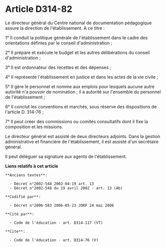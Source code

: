 # Article D314-82

Le directeur général du Centre national de documentation pédagogique assure la direction de l'établissement. A ce titre : 

1° Il conduit la politique générale de l'établissement dans le cadre des orientations définies par le conseil
d'administration ; 

2° Il prépare et exécute le budget et les autres délibérations du conseil d'administration ; 

3° Il est ordonnateur des recettes et des dépenses ; 

4° Il représente l'établissement en justice et dans les actes de la vie civile ; 

5° Il gère le personnel et nomme aux emplois pour lesquels aucune autre autorité n'a pouvoir de nomination ; il a autorité
sur l'ensemble du personnel de l'établissement ; 

6° Il conclut les conventions et marchés, sous réserve des dispositions de l'article D. 314-76 ; 

7° Il peut créer des commissions ou comités consultatifs dont il fixe la composition et les missions. 

Le directeur général est assisté de deux directeurs adjoints. Dans la gestion administrative et financière de
l'établissement, il est assisté d'un secrétaire général. 

Il peut déléguer sa signature aux agents de l'établissement.

**Liens relatifs à cet article**

	**Anciens textes**:

	  - Décret n°2002-548 2002-04-19 art. 13
	  - Décret n°2002-548 du 19 avril 2002 - art. 13 (Ab)

	**Codifié par**:

	  - Décret n°2006-583 2006-05-23 JORF 24 mai 2006

	**Cité par**:

	  - Code de l'éducation - art. D314-117 (VT)

	**Cite**:

	  - Code de l'éducation - art. D314-76 (V)

